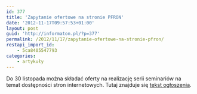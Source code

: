 ```yaml
---
id: 377
title: 'Zapytanie ofertowe na stronie PFRON'
date: '2012-11-17T09:57:53+01:00'
layout: post
guid: 'http://informaton.pl/?p=377'
permalink: /2012/11/17/zapytanie-ofertowe-na-stronie-pfron/
restapi_import_id:
    - 5ca8405547793
categories:
    - artykuły
---
```


Do 30 listopada można składać oferty na realizację serii seminariów na temat dostępności stron internetowych. Tutaj znajduje się [tekst ogłoszenia](http://www.pfron.org.pl/portal/pl/46/1564/Zapytanie_ofertowe__w_sprawie_udzielenia_zamowienia_na_personel_do_wykonania_usl.html).
